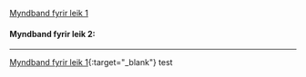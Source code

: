 <a href='https://youtu.be/fcxtkygbE-A' target="_blank"> Myndband fyrir leik 1</a>
#### Myndband fyrir leik 2:

---------
[Myndband fyrir leik 1](https://youtu.be/fcxtkygbE-A){:target="_blank"}
test
